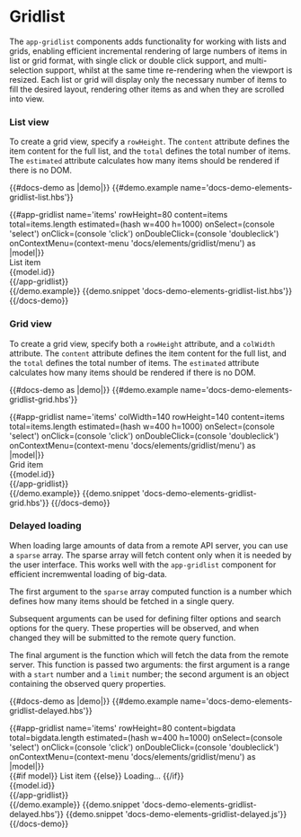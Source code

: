 # Gridlist

The `app-gridlist` components adds functionality for working with lists and grids, enabling efficient incremental rendering of large numbers of items in list or grid format, with single click or double click support, and multi-selection support, whilst at the same time re-rendering when the viewport is resized. Each list or grid will display only the necessary number of items to fill the desired layout, rendering other items as and when they are scrolled into view.

### List view

To create a grid view, specify a `rowHeight`. The `content` attribute defines the item content for the full list, and the `total` defines the total number of items. The `estimated` attribute calculates how many items should be rendered if there is no DOM.

{{#docs-demo as |demo|}}
	{{#demo.example name='docs-demo-elements-gridlist-list.hbs'}}
		<div class="area">
			{{#app-gridlist
				name='items'
				rowHeight=80
				content=items
				total=items.length
				estimated=(hash w=400 h=1000)
				onSelect=(console 'select')
				onClick=(console 'click')
				onDoubleClick=(console 'doubleclick')
				onContextMenu=(context-menu 'docs/elements/gridlist/menu')
			as |model|}}
				<div class="l">List item</div>
				<div class="r">{{model.id}}</div>
			{{/app-gridlist}}
		</div>
	{{/demo.example}}
	{{demo.snippet 'docs-demo-elements-gridlist-list.hbs'}}
{{/docs-demo}}

### Grid view

To create a grid view, specify both a `rowHeight` attribute, and a `colWidth` attribute. The `content` attribute defines the item content for the full list, and the `total` defines the total number of items. The `estimated` attribute calculates how many items should be rendered if there is no DOM.

{{#docs-demo as |demo|}}
	{{#demo.example name='docs-demo-elements-gridlist-grid.hbs'}}
		<div class="area">
			{{#app-gridlist
				name='items'
				colWidth=140
				rowHeight=140
				content=items
				total=items.length
				estimated=(hash w=400 h=1000)
				onSelect=(console 'select')
				onClick=(console 'click')
				onDoubleClick=(console 'doubleclick')
				onContextMenu=(context-menu 'docs/elements/gridlist/menu')
			as |model|}}
				<div class="l">Grid item</div>
				<div class="r">{{model.id}}</div>
			{{/app-gridlist}}
		</div>
	{{/demo.example}}
	{{demo.snippet 'docs-demo-elements-gridlist-grid.hbs'}}
{{/docs-demo}}

### Delayed loading

When loading large amounts of data from a remote API server, you can use a `sparse` array. The sparse array will fetch content only when it is needed by the user interface. This works well with the `app-gridlist` component for efficient incremwental loading of big-data.

The first argument to the `sparse` array computed function is a number which defines how many items should be fetched in a single query.

Subsequent arguments can be used for defining filter options and search options for the query. These properties will be observed, and when changed they will be submitted to the remote query function.

The final argument is the function which will fetch the data from the remote server. This function is passed two arguments: the first argument is a range with a `start` number and a `limit` number; the second argument is an object containing the observed query properties.

{{#docs-demo as |demo|}}
	{{#demo.example name='docs-demo-elements-gridlist-delayed.hbs'}}
		<div class="area">
			{{#app-gridlist
				name='items'
				rowHeight=80
				content=bigdata
				total=bigdata.length
				estimated=(hash w=400 h=1000)
				onSelect=(console 'select')
				onClick=(console 'click')
				onDoubleClick=(console 'doubleclick')
				onContextMenu=(context-menu 'docs/elements/gridlist/menu')
			as |model|}}
				<div class="l">
					{{#if model}}
						List item
					{{else}}
						Loading...
					{{/if}}
				</div>
				<div class="r">{{model.id}}</div>
			{{/app-gridlist}}
		</div>
	{{/demo.example}}
	{{demo.snippet 'docs-demo-elements-gridlist-delayed.hbs'}}
	{{demo.snippet 'docs-demo-elements-gridlist-delayed.js'}}
{{/docs-demo}}

